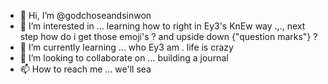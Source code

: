 - 👋 Hi, I’m @godchoseandsinwon
- 👀 I’m interested in ... learning how to right in Ey3's KnEw way .,., next step how do i get those emoji's ? and upside down {"question marks"} ?
- 🌱 I’m currently learning ... who Ey3 am . life is crazy
- 💞️ I’m looking to collaborate on ... building a journal
- 📫 How to reach me ... we'll sea 

<!---
godchoseandsinwon/godchoseandsinwon is a ✨ special ✨ repository because its `README.md` (this file) appears on your GitHub profile.
You can click the Preview link to take a look at your changes.
--->
